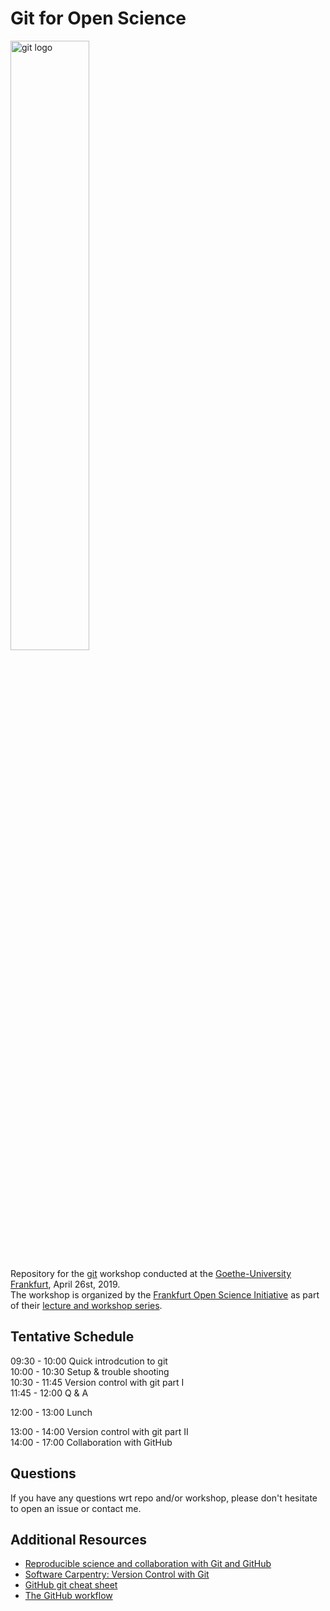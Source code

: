 # Git for Open Science

<img src="https://upload.wikimedia.org/wikipedia/commons/thumb/e/e0/Git-logo.svg/800px-Git-logo.svg.png" alt="git logo"  width="50%">

Repository for the [git](https://git-scm.com/) workshop conducted at the [Goethe-University Frankfurt](http://www.goethe-university-frankfurt.de/en?locale=en), April 26st, 2019. </br>
The workshop is organized by the [Frankfurt Open Science Initiative](https://open-science-frankfurt.github.io) as part of their [lecture and workshop series](https://open-science-frankfurt.github.io/tag/news.html).

## Tentative Schedule


09:30 - 10:00 Quick introdcution to git </br>
10:00 - 10:30 Setup & trouble shooting </br>
10:30 - 11:45 Version control with git part I</br>
11:45 - 12:00 Q & A </br>

12:00 - 13:00 Lunch

13:00 - 14:00  Version control with git part II</br>
14:00 - 17:00  Collaboration with GitHub </br>

## Questions

If you have any questions wrt repo and/or workshop, please don't hesitate to
open an issue or contact me.

## Additional Resources

- [Reproducible science and collaboration with Git and GitHub](https://uoftcoders.github.io/rcourse/lec15-git-projects.html)
- [Software Carpentry: Version Control with Git](https://swcarpentry.github.io/git-novice/)
- [GitHub git cheat sheet](https://education.github.com/git-cheat-sheet-education.pdf)
- [The GitHub workflow](https://guides.github.com/introduction/flow/)
